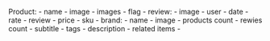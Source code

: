 Product:
    - name
    - image
    - images
    - flag
    - review:
        - image
        - user
        - date 
        - rate
        - review
    - price
    - sku
    - brand:
        - name
        - image
        - products count
    - rewies count
    - subtitle
    - tags
    - description
    - related items
    -  